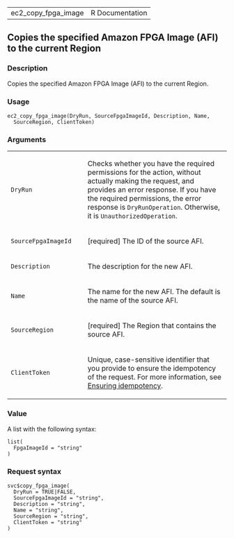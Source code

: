 <table style="width: 100%;">
<tbody>
<tr class="odd">
<td>ec2_copy_fpga_image</td>
<td style="text-align: right;">R Documentation</td>
</tr>
</tbody>
</table>

## Copies the specified Amazon FPGA Image (AFI) to the current Region

### Description

Copies the specified Amazon FPGA Image (AFI) to the current Region.

### Usage

    ec2_copy_fpga_image(DryRun, SourceFpgaImageId, Description, Name,
      SourceRegion, ClientToken)

### Arguments

<table>
<colgroup>
<col style="width: 35%" />
<col style="width: 65%" />
</colgroup>
<tbody>
<tr class="odd">
<td><code id="ec2_copy_fpga_image_:_DryRun">DryRun</code></td>
<td><p>Checks whether you have the required permissions for the action,
without actually making the request, and provides an error response. If
you have the required permissions, the error response is
<code>DryRunOperation</code>. Otherwise, it is
<code>UnauthorizedOperation</code>.</p></td>
</tr>
<tr class="even">
<td><code
id="ec2_copy_fpga_image_:_SourceFpgaImageId">SourceFpgaImageId</code></td>
<td><p>[required] The ID of the source AFI.</p></td>
</tr>
<tr class="odd">
<td><code id="ec2_copy_fpga_image_:_Description">Description</code></td>
<td><p>The description for the new AFI.</p></td>
</tr>
<tr class="even">
<td><code id="ec2_copy_fpga_image_:_Name">Name</code></td>
<td><p>The name for the new AFI. The default is the name of the source
AFI.</p></td>
</tr>
<tr class="odd">
<td><code
id="ec2_copy_fpga_image_:_SourceRegion">SourceRegion</code></td>
<td><p>[required] The Region that contains the source AFI.</p></td>
</tr>
<tr class="even">
<td><code id="ec2_copy_fpga_image_:_ClientToken">ClientToken</code></td>
<td><p>Unique, case-sensitive identifier that you provide to ensure the
idempotency of the request. For more information, see <a
href="https://docs.aws.amazon.com/AWSEC2/latest/APIReference/Run_Instance_Idempotency.html">Ensuring
idempotency</a>.</p></td>
</tr>
</tbody>
</table>

### Value

A list with the following syntax:

    list(
      FpgaImageId = "string"
    )

### Request syntax

    svc$copy_fpga_image(
      DryRun = TRUE|FALSE,
      SourceFpgaImageId = "string",
      Description = "string",
      Name = "string",
      SourceRegion = "string",
      ClientToken = "string"
    )
